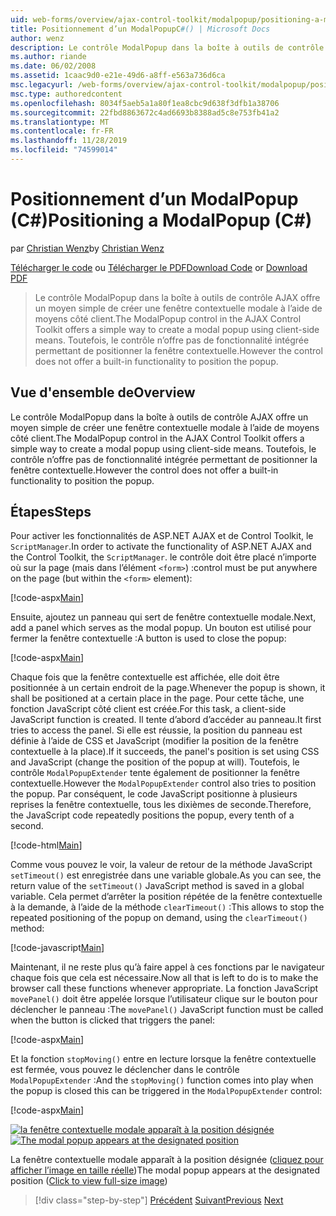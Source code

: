 ```yaml
---
uid: web-forms/overview/ajax-control-toolkit/modalpopup/positioning-a-modalpopup-cs
title: Positionnement d’un ModalPopupC#() | Microsoft Docs
author: wenz
description: Le contrôle ModalPopup dans la boîte à outils de contrôle AJAX offre un moyen simple de créer une fenêtre contextuelle modale à l’aide de moyens côté client. Toutefois, le contrôle ne propose pas de...
ms.author: riande
ms.date: 06/02/2008
ms.assetid: 1caac9d0-e21e-49d6-a8ff-e563a736d6ca
msc.legacyurl: /web-forms/overview/ajax-control-toolkit/modalpopup/positioning-a-modalpopup-cs
msc.type: authoredcontent
ms.openlocfilehash: 8034f5aeb5a1a80f1ea8cbc9d638f3dfb1a38706
ms.sourcegitcommit: 22fbd8863672c4ad6693b8388ad5c8e753fb41a2
ms.translationtype: MT
ms.contentlocale: fr-FR
ms.lasthandoff: 11/28/2019
ms.locfileid: "74599014"
---
```

# <a name="positioning-a-modalpopup-c"></a><span data-ttu-id="47fa3-104">Positionnement d’un ModalPopup (C#)</span><span class="sxs-lookup"><span data-stu-id="47fa3-104">Positioning a ModalPopup (C#)</span></span>

<span data-ttu-id="47fa3-105">par [Christian Wenz](https://github.com/wenz)</span><span class="sxs-lookup"><span data-stu-id="47fa3-105">by [Christian Wenz](https://github.com/wenz)</span></span>

<span data-ttu-id="47fa3-106">[Télécharger le code](https://download.microsoft.com/download/2/4/0/24052038-f942-4336-905b-b60ae56f0dd5/ModalPopup4.cs.zip) ou [Télécharger le PDF](https://download.microsoft.com/download/b/6/a/b6ae89ee-df69-4c87-9bfb-ad1eb2b23373/modalpopup4CS.pdf)</span><span class="sxs-lookup"><span data-stu-id="47fa3-106">[Download Code](https://download.microsoft.com/download/2/4/0/24052038-f942-4336-905b-b60ae56f0dd5/ModalPopup4.cs.zip) or [Download PDF](https://download.microsoft.com/download/b/6/a/b6ae89ee-df69-4c87-9bfb-ad1eb2b23373/modalpopup4CS.pdf)</span></span>

> <span data-ttu-id="47fa3-107">Le contrôle ModalPopup dans la boîte à outils de contrôle AJAX offre un moyen simple de créer une fenêtre contextuelle modale à l’aide de moyens côté client.</span><span class="sxs-lookup"><span data-stu-id="47fa3-107">The ModalPopup control in the AJAX Control Toolkit offers a simple way to create a modal popup using client-side means.</span></span> <span data-ttu-id="47fa3-108">Toutefois, le contrôle n’offre pas de fonctionnalité intégrée permettant de positionner la fenêtre contextuelle.</span><span class="sxs-lookup"><span data-stu-id="47fa3-108">However the control does not offer a built-in functionality to position the popup.</span></span>

## <a name="overview"></a><span data-ttu-id="47fa3-109">Vue d'ensemble de</span><span class="sxs-lookup"><span data-stu-id="47fa3-109">Overview</span></span>

<span data-ttu-id="47fa3-110">Le contrôle ModalPopup dans la boîte à outils de contrôle AJAX offre un moyen simple de créer une fenêtre contextuelle modale à l’aide de moyens côté client.</span><span class="sxs-lookup"><span data-stu-id="47fa3-110">The ModalPopup control in the AJAX Control Toolkit offers a simple way to create a modal popup using client-side means.</span></span> <span data-ttu-id="47fa3-111">Toutefois, le contrôle n’offre pas de fonctionnalité intégrée permettant de positionner la fenêtre contextuelle.</span><span class="sxs-lookup"><span data-stu-id="47fa3-111">However the control does not offer a built-in functionality to position the popup.</span></span>

## <a name="steps"></a><span data-ttu-id="47fa3-112">Étapes</span><span class="sxs-lookup"><span data-stu-id="47fa3-112">Steps</span></span>

<span data-ttu-id="47fa3-113">Pour activer les fonctionnalités de ASP.NET AJAX et de Control Toolkit, le `ScriptManager`.</span><span class="sxs-lookup"><span data-stu-id="47fa3-113">In order to activate the functionality of ASP.NET AJAX and the Control Toolkit, the `ScriptManager`.</span></span> <span data-ttu-id="47fa3-114">le contrôle doit être placé n’importe où sur la page (mais dans l’élément `<form>`) :</span><span class="sxs-lookup"><span data-stu-id="47fa3-114">control must be put anywhere on the page (but within the `<form>` element):</span></span>

[!code-aspx[Main](positioning-a-modalpopup-cs/samples/sample1.aspx)]

<span data-ttu-id="47fa3-115">Ensuite, ajoutez un panneau qui sert de fenêtre contextuelle modale.</span><span class="sxs-lookup"><span data-stu-id="47fa3-115">Next, add a panel which serves as the modal popup.</span></span> <span data-ttu-id="47fa3-116">Un bouton est utilisé pour fermer la fenêtre contextuelle :</span><span class="sxs-lookup"><span data-stu-id="47fa3-116">A button is used to close the popup:</span></span>

[!code-aspx[Main](positioning-a-modalpopup-cs/samples/sample2.aspx)]

<span data-ttu-id="47fa3-117">Chaque fois que la fenêtre contextuelle est affichée, elle doit être positionnée à un certain endroit de la page.</span><span class="sxs-lookup"><span data-stu-id="47fa3-117">Whenever the popup is shown, it shall be positioned at a certain place in the page.</span></span> <span data-ttu-id="47fa3-118">Pour cette tâche, une fonction JavaScript côté client est créée.</span><span class="sxs-lookup"><span data-stu-id="47fa3-118">For this task, a client-side JavaScript function is created.</span></span> <span data-ttu-id="47fa3-119">Il tente d’abord d’accéder au panneau.</span><span class="sxs-lookup"><span data-stu-id="47fa3-119">It first tries to access the panel.</span></span> <span data-ttu-id="47fa3-120">Si elle est réussie, la position du panneau est définie à l’aide de CSS et JavaScript (modifier la position de la fenêtre contextuelle à la place).</span><span class="sxs-lookup"><span data-stu-id="47fa3-120">If it succeeds, the panel's position is set using CSS and JavaScript (change the position of the popup at will).</span></span> <span data-ttu-id="47fa3-121">Toutefois, le contrôle `ModalPopupExtender` tente également de positionner la fenêtre contextuelle.</span><span class="sxs-lookup"><span data-stu-id="47fa3-121">However the `ModalPopupExtender` control also tries to position the popup.</span></span> <span data-ttu-id="47fa3-122">Par conséquent, le code JavaScript positionne à plusieurs reprises la fenêtre contextuelle, tous les dixièmes de seconde.</span><span class="sxs-lookup"><span data-stu-id="47fa3-122">Therefore, the JavaScript code repeatedly positions the popup, every tenth of a second.</span></span>

[!code-html[Main](positioning-a-modalpopup-cs/samples/sample3.html)]

<span data-ttu-id="47fa3-123">Comme vous pouvez le voir, la valeur de retour de la méthode JavaScript `setTimeout()` est enregistrée dans une variable globale.</span><span class="sxs-lookup"><span data-stu-id="47fa3-123">As you can see, the return value of the `setTimeout()` JavaScript method is saved in a global variable.</span></span> <span data-ttu-id="47fa3-124">Cela permet d’arrêter la position répétée de la fenêtre contextuelle à la demande, à l’aide de la méthode `clearTimeout()` :</span><span class="sxs-lookup"><span data-stu-id="47fa3-124">This allows to stop the repeated positioning of the popup on demand, using the `clearTimeout()` method:</span></span>

[!code-javascript[Main](positioning-a-modalpopup-cs/samples/sample4.js)]

<span data-ttu-id="47fa3-125">Maintenant, il ne reste plus qu’à faire appel à ces fonctions par le navigateur chaque fois que cela est nécessaire.</span><span class="sxs-lookup"><span data-stu-id="47fa3-125">Now all that is left to do is to make the browser call these functions whenever appropriate.</span></span> <span data-ttu-id="47fa3-126">La fonction JavaScript `movePanel()` doit être appelée lorsque l’utilisateur clique sur le bouton pour déclencher le panneau :</span><span class="sxs-lookup"><span data-stu-id="47fa3-126">The `movePanel()` JavaScript function must be called when the button is clicked that triggers the panel:</span></span>

[!code-aspx[Main](positioning-a-modalpopup-cs/samples/sample5.aspx)]

<span data-ttu-id="47fa3-127">Et la fonction `stopMoving()` entre en lecture lorsque la fenêtre contextuelle est fermée, vous pouvez le déclencher dans le contrôle `ModalPopupExtender` :</span><span class="sxs-lookup"><span data-stu-id="47fa3-127">And the `stopMoving()` function comes into play when the popup is closed this can be triggered in the `ModalPopupExtender` control:</span></span>

[!code-aspx[Main](positioning-a-modalpopup-cs/samples/sample6.aspx)]

<span data-ttu-id="47fa3-128">[![la fenêtre contextuelle modale apparaît à la position désignée](positioning-a-modalpopup-cs/_static/image2.png)](positioning-a-modalpopup-cs/_static/image1.png)</span><span class="sxs-lookup"><span data-stu-id="47fa3-128">[![The modal popup appears at the designated position](positioning-a-modalpopup-cs/_static/image2.png)](positioning-a-modalpopup-cs/_static/image1.png)</span></span>

<span data-ttu-id="47fa3-129">La fenêtre contextuelle modale apparaît à la position désignée ([cliquez pour afficher l’image en taille réelle](positioning-a-modalpopup-cs/_static/image3.png))</span><span class="sxs-lookup"><span data-stu-id="47fa3-129">The modal popup appears at the designated position ([Click to view full-size image](positioning-a-modalpopup-cs/_static/image3.png))</span></span>

> [!div class="step-by-step"]
> <span data-ttu-id="47fa3-130">[Précédent](handling-postbacks-from-a-modalpopup-cs.md)
> [Suivant](launching-a-modal-popup-window-from-server-code-vb.md)</span><span class="sxs-lookup"><span data-stu-id="47fa3-130">[Previous](handling-postbacks-from-a-modalpopup-cs.md)
[Next](launching-a-modal-popup-window-from-server-code-vb.md)</span></span>

